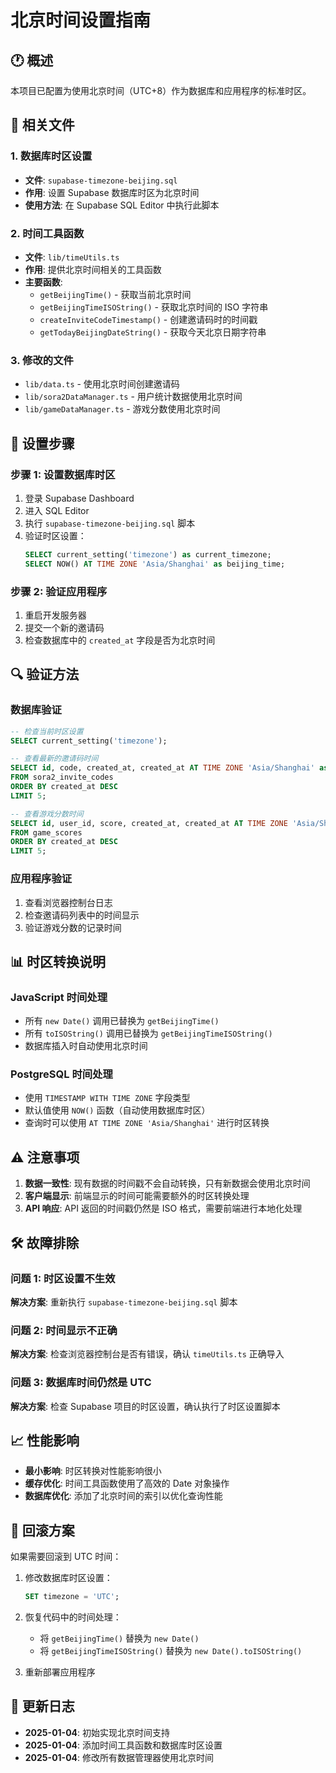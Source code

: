 # 北京时间设置指南

## 🕐 概述

本项目已配置为使用北京时间（UTC+8）作为数据库和应用程序的标准时区。

## 📁 相关文件

### 1. 数据库时区设置
- **文件**: `supabase-timezone-beijing.sql`
- **作用**: 设置 Supabase 数据库时区为北京时间
- **使用方法**: 在 Supabase SQL Editor 中执行此脚本

### 2. 时间工具函数
- **文件**: `lib/timeUtils.ts`
- **作用**: 提供北京时间相关的工具函数
- **主要函数**:
  - `getBeijingTime()` - 获取当前北京时间
  - `getBeijingTimeISOString()` - 获取北京时间的 ISO 字符串
  - `createInviteCodeTimestamp()` - 创建邀请码时的时间戳
  - `getTodayBeijingDateString()` - 获取今天北京日期字符串

### 3. 修改的文件
- `lib/data.ts` - 使用北京时间创建邀请码
- `lib/sora2DataManager.ts` - 用户统计数据使用北京时间
- `lib/gameDataManager.ts` - 游戏分数使用北京时间

## 🚀 设置步骤

### 步骤 1: 设置数据库时区

1. 登录 Supabase Dashboard
2. 进入 SQL Editor
3. 执行 `supabase-timezone-beijing.sql` 脚本
4. 验证时区设置：
   ```sql
   SELECT current_setting('timezone') as current_timezone;
   SELECT NOW() AT TIME ZONE 'Asia/Shanghai' as beijing_time;
   ```

### 步骤 2: 验证应用程序

1. 重启开发服务器
2. 提交一个新的邀请码
3. 检查数据库中的 `created_at` 字段是否为北京时间

## 🔍 验证方法

### 数据库验证
```sql
-- 检查当前时区设置
SELECT current_setting('timezone');

-- 查看最新的邀请码时间
SELECT id, code, created_at, created_at AT TIME ZONE 'Asia/Shanghai' as beijing_time
FROM sora2_invite_codes 
ORDER BY created_at DESC 
LIMIT 5;

-- 查看游戏分数时间
SELECT id, user_id, score, created_at, created_at AT TIME ZONE 'Asia/Shanghai' as beijing_time
FROM game_scores 
ORDER BY created_at DESC 
LIMIT 5;
```

### 应用程序验证
1. 查看浏览器控制台日志
2. 检查邀请码列表中的时间显示
3. 验证游戏分数的记录时间

## 📊 时区转换说明

### JavaScript 时间处理
- 所有 `new Date()` 调用已替换为 `getBeijingTime()`
- 所有 `toISOString()` 调用已替换为 `getBeijingTimeISOString()`
- 数据库插入时自动使用北京时间

### PostgreSQL 时间处理
- 使用 `TIMESTAMP WITH TIME ZONE` 字段类型
- 默认值使用 `NOW()` 函数（自动使用数据库时区）
- 查询时可以使用 `AT TIME ZONE 'Asia/Shanghai'` 进行时区转换

## ⚠️ 注意事项

1. **数据一致性**: 现有数据的时间戳不会自动转换，只有新数据会使用北京时间
2. **客户端显示**: 前端显示的时间可能需要额外的时区转换处理
3. **API 响应**: API 返回的时间戳仍然是 ISO 格式，需要前端进行本地化处理

## 🛠️ 故障排除

### 问题 1: 时区设置不生效
**解决方案**: 重新执行 `supabase-timezone-beijing.sql` 脚本

### 问题 2: 时间显示不正确
**解决方案**: 检查浏览器控制台是否有错误，确认 `timeUtils.ts` 正确导入

### 问题 3: 数据库时间仍然是 UTC
**解决方案**: 检查 Supabase 项目的时区设置，确认执行了时区设置脚本

## 📈 性能影响

- **最小影响**: 时区转换对性能影响很小
- **缓存优化**: 时间工具函数使用了高效的 Date 对象操作
- **数据库优化**: 添加了北京时间的索引以优化查询性能

## 🔄 回滚方案

如果需要回滚到 UTC 时间：

1. 修改数据库时区设置：
   ```sql
   SET timezone = 'UTC';
   ```

2. 恢复代码中的时间处理：
   - 将 `getBeijingTime()` 替换为 `new Date()`
   - 将 `getBeijingTimeISOString()` 替换为 `new Date().toISOString()`

3. 重新部署应用程序

## 📝 更新日志

- **2025-01-04**: 初始实现北京时间支持
- **2025-01-04**: 添加时间工具函数和数据库时区设置
- **2025-01-04**: 修改所有数据管理器使用北京时间
